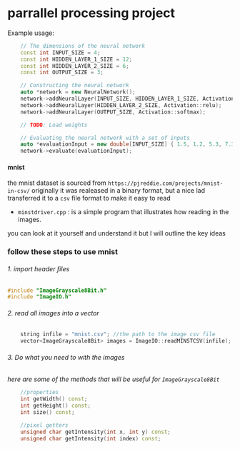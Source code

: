 # parrallel processing project

Example usage:
```cpp
    // The dimensions of the neural network
    const int INPUT_SIZE = 4;
    const int HIDDEN_LAYER_1_SIZE = 12;
    const int HIDDEN_LAYER_2_SIZE = 6;
    const int OUTPUT_SIZE = 3;

    // Constructing the neural network
    auto *network = new NeuralNetwork();
    network->addNeuralLayer(INPUT_SIZE, HIDDEN_LAYER_1_SIZE, Activation::relu);
    network->addNeuralLayer(HIDDEN_LAYER_2_SIZE, Activation::relu);
    network->addNeuralLayer(OUTPUT_SIZE, Activation::softmax);

    // TODO: Load weights

    // Evaluating the neural network with a set of inputs
    auto *evaluationInput = new double[INPUT_SIZE] { 1.5, 1.2, 5.3, 7.3 };
    network->evaluate(evaluationInput);
```

#### mnist

the mnist dataset is sourced from `https://pjreddie.com/projects/mnist-in-csv/`  originally it was realeased in a binary
format, but a nice lad  transferred it to a `csv` file format to make it easy to read

* `minstdriver.cpp` : is a simple program that illustrates how reading in the images.


you can look at it yourself and understand it but I will outline the key ideas

### follow these steps to use mnist

###### 1. import header files
 ```c++
#include "ImageGrayscale8Bit.h"
#include "ImageIO.h"
```

###### 2. read all images into a vector

```c++
    string infile = "mnist.csv"; //the path to the image csv file
    vector<ImageGrayscale8Bit> images = ImageIO::readMINSTCSV(infile);
```

###### 3. Do what you need to with the images
*here are some of the methods that will be useful for `ImageGrayscale8Bit`*

```c++
    //properties
    int getWidth() const;
    int getHeight() const;
    int size() const;

    //pixel getters
    unsigned char getIntensity(int x, int y) const;
    unsigned char getIntensity(int index) const;
```